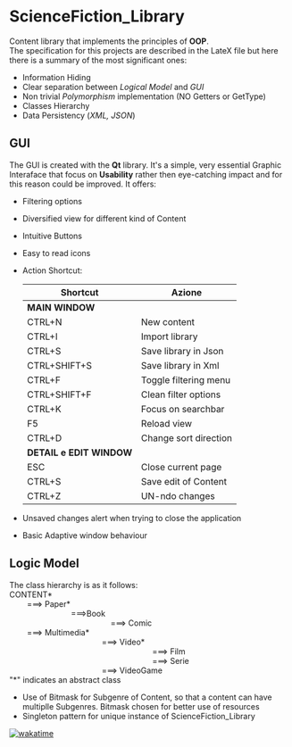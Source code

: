 # ScienceFiction_Library

Content library that implements the principles of **OOP**.\
The specification for this projects are described in the LateX file but here there is a summary of the most significant ones:
- Information Hiding
- Clear separation between *Logical Model* and *GUI*
- Non trivial *Polymorphism* implementation (NO Getters or GetType)
- Classes Hierarchy
- Data Persistency (*XML, JSON*)
## GUI
The GUI is created with the **Qt** library.
It's a simple, very essential Graphic Interaface that focus on **Usability** rather then eye-catching impact and for this reason could be improved.
It offers:
- Filtering options 
- Diversified view for different kind of Content
- Intuitive Buttons
- Easy to read icons
- Action Shortcut:
  
  |**Shortcut**      | **Azione**                |
  |--------------|-----------------------|
  | **MAIN WINDOW**                          |
  |  CTRL+N      | New content           |
  | CTRL+I       | Import library        |
  | CTRL+S       | Save library in Json  |
  | CTRL+SHIFT+S | Save library in Xml   |
  | CTRL+F       | Toggle filtering menu |
  | CTRL+SHIFT+F |Clean filter options   |
  | CTRL+K       | Focus on searchbar    |
  | F5           | Reload view           |
  | CTRL+D       | Change sort direction |
  |          **DETAIL e EDIT WINDOW**       |
  | ESC          | Close current page    |
  | CTRL+S       | Save edit of Content  |
  | CTRL+Z       | UN-ndo changes        |
  
- Unsaved changes alert when trying to close the application
- Basic Adaptive window behaviour
## Logic Model
The class hierarchy is as it follows:\
CONTENT* \
        ===> Paper*\
                                ===>Book\
                                              ===> Comic\
        ===> Multimedia*\
                                                                ===> Video*\
                                                                                     ===> Film\
                                                                                        ===> Serie\
                                              ===> VideoGame\
 "*" indicates an abstract class
- Use of Bitmask for Subgenre of Content, so that a content can have multiplle Subgenres. Bitmask chosen for better use of resources
- Singleton pattern for unique instance of ScienceFiction_Library
  
  
[![wakatime](https://wakatime.com/badge/user/732d1158-e701-4381-9bb0-df5f6f08b1c0/project/83e7d8a2-a677-400c-85e6-6e1c33e5931a.svg)](https://wakatime.com/badge/user/732d1158-e701-4381-9bb0-df5f6f08b1c0/project/83e7d8a2-a677-400c-85e6-6e1c33e5931a)

